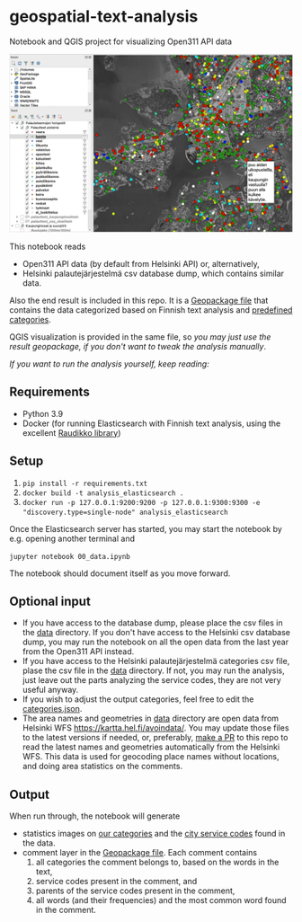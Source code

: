 # geospatial-text-analysis
Notebook and QGIS project for visualizing Open311 API data

![QGIS project and visualization of categories](readme.png)

This notebook reads
- Open311 API data (by default from Helsinki API) or, alternatively,
- Helsinki palautejärjestelmä csv database dump, which contains similar data.

Also the end result is included in this repo. It is a [Geopackage file](./qgis_project_and_layers.gpkg) that contains the data categorized based on Finnish text analysis and [predefined categories](./data/categories.json).

QGIS visualization is provided in the same file, so *you may just use the result geopackage, if you don't want to tweak the analysis manually*.

*If you want to run the analysis yourself, keep reading:*

## Requirements
- Python 3.9
- Docker (for running Elasticsearch with Finnish text analysis, using the excellent [Raudikko library](https://github.com/EvidentSolutions/elasticsearch-analysis-raudikko))

## Setup
1. `pip install -r requirements.txt`
2. `docker build -t analysis_elasticsearch .`
3. `docker run -p 127.0.0.1:9200:9200 -p 127.0.0.1:9300:9300 -e "discovery.type=single-node" analysis_elasticsearch`

Once the Elasticsearch server has started, you may start the notebook by e.g. opening another terminal and

`jupyter notebook 00_data.ipynb`

The notebook should document itself as you move forward.

## Optional input

- If you have access to the database dump, please place the csv files in the [data](./data) directory. If you don't have access to the Helsinki csv database dump, you may run the notebook on all the open data from the last year from the Open311 API instead. 
- If you have access to the Helsinki palautejärjestelmä categories csv file, plase the csv file in the [data](./data) directory. If not, you may run the analysis, just leave out the parts analyzing the service codes, they are not very useful anyway.
- If you wish to adjust the output categories, feel free to edit the [categories.json](./data/categories.json).
- The area names and geometries in [data](./data) directory are open data from Helsinki WFS https://kartta.hel.fi/avoindata/. You may update those files to the latest versions if needed, or, preferably, [make a PR](https://github.com/GispoCoding/geospatial-text-analysis/issues/1) to this repo to read the latest names and geometries automatically from the Helsinki WFS. This data is used for geocoding place names without locations, and doing area statistics on the comments.

## Output

When run through, the notebook will generate
- statistics images on [our categories](./found_categories.png) and the [city service codes](./service_codes.png) found in the data.
- comment layer in the [Geopackage file](./qgis_project_and_layers.gpkg). Each comment contains
    1. all categories the comment belongs to, based on the words in the text,
    2. service codes present in the comment, and
    3. parents of the service codes present in the comment,
    4. all words (and their frequencies) and the most common word found in the comment.
